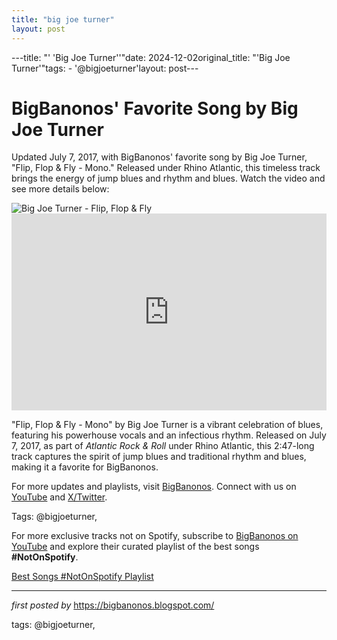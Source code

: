 ```yaml
---
title: "big joe turner"
layout: post
---
```

---title: "' 'Big Joe Turner''"date: 2024-12-02original_title: "'Big Joe Turner'"tags:  - '@bigjoeturner'layout: post---<!-- Post Title --><h1 >BigBanonos' Favorite Song by Big Joe Turner</h1> <!-- Introductory Text --><p >Updated July 7, 2017, with BigBanonos' favorite song by Big Joe Turner, "Flip, Flop & Fly - Mono." Released under Rhino Atlantic, this timeless track brings the energy of jump blues and rhythm and blues. Watch the video and see more details below:</p> <!-- Featured Image --><div > <img src="https://i.scdn.co/image/ab67616d00001e0232ebd864fea683b32f1fddeb" alt="Big Joe Turner - Flip, Flop & Fly" /></div> <!-- YouTube Video Embed --><div > <iframe width="100%" height="315" src="https://www.youtube.com/embed/aNpvOUmXglM" title="Big Joe Turner Flip Flop & Fly" frameborder="0" allow="accelerometer; autoplay; clipboard-write; encrypted-media; gyroscope; picture-in-picture; web-share" referrerpolicy="strict-origin-when-cross-origin" allowfullscreen></iframe></div> <!-- Song Information --><div > <p>"Flip, Flop & Fly - Mono" by Big Joe Turner is a vibrant celebration of blues, featuring his powerhouse vocals and an infectious rhythm. Released on July 7, 2017, as part of *Atlantic Rock & Roll* under Rhino Atlantic, this 2:47-long track captures the spirit of jump blues and traditional rhythm and blues, making it a favorite for BigBanonos.</p></div> <!-- Footer Links --><div > <p>For more updates and playlists, visit <a href="https://bigbanonos.blogspot.com/" target="_blank">BigBanonos</a>. Connect with us on <a href="https://www.youtube.com/@BigBanonos" target="_blank">YouTube</a> and <a href="https://x.com/bigbanonos" target="_blank">X/Twitter</a>.</p></div> <!-- Tags --><p >Tags: @bigjoeturner,</p><!--Subscribe and Playlist Links--><div>    <p>For more exclusive tracks not on Spotify, subscribe to <a href="https://www.youtube.com/@BigBanonos" target="_blank">BigBanonos on YouTube</a> and explore their curated playlist of the best songs <strong>#NotOnSpotify</strong>.</p>    <p><a href="https://www.youtube.com/playlist?list=PLtuNtuTatqI0kFahUCbtbfenC_ET5O_tr" target="_blank">Best Songs #NotOnSpotify Playlist<br /></a></p></div><hr /><p><em>first posted by</em> <a href="https://bigbanonos.blogspot.com/" rel="noopener" target="_new">https://bigbanonos.blogspot.com/</a></p><p>tags: @bigjoeturner,</p>